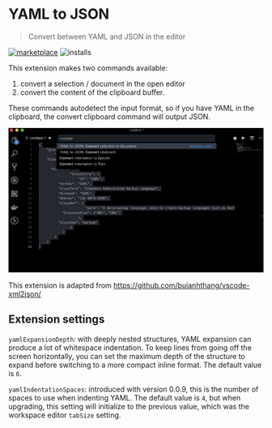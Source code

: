 # YAML to JSON

> Convert between YAML and JSON in the editor

[![marketplace](https://flat.badgen.net/vs-marketplace/v/ahebrank.yaml2json)](https://marketplace.visualstudio.com/items?itemName=ahebrank.yaml2json) ![installs](https://flat.badgen.net/vs-marketplace/i/ahebrank.yaml2json)

This extension makes two commands available: 

1. convert a selection / document in the open editor
2. convert the content of the clipboard buffer. 

These commands autodetect the input format, so if you have YAML in the clipboard, the convert clipboard command will output JSON.

![Converting JSON to YAML](images/converting-json.jpg)

This extension is adapted from https://github.com/buianhthang/vscode-xml2json/

## Extension settings

`yamlExpansionDepth`: with deeply nested structures, YAML expansion can produce a lot of whitespace indentation. To keep lines from going off the screen horizontally, you can set the maximum depth of the structure to expand before switching to a more compact inline format. The default value is `6`.

`yamlIndentationSpaces`: introduced with version 0.0.9, this is the number of spaces to use when indenting YAML. The default value is `4`, but when upgrading, this setting will initialize to the previous value, which was the workspace editor `tabSize` setting.
